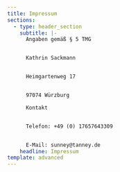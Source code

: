 ```yaml
---
title: Impressum
sections:
  - type: header_section
    subtitle: |-
      Angaben gemäß § 5 TMG


      Kathrin Sackmann


      Heimgartenweg 17


      97074 Würzburg

      Kontakt


      Telefon: +49 (0) 17657643309


      E-Mail: sunney@tanney.de
    headline: Impressum
template: advanced
---
```

